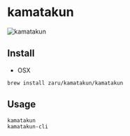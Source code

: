 # kamatakun

![kamatakun](https://user-images.githubusercontent.com/235650/33240050-b0c636ee-d2f2-11e7-9f20-fbb17a7163ac.gif)

## Install

- OSX

```
brew install zaru/kamatakun/kamatakun
```

## Usage

```
kamatakun
kamatakun-cli
```
